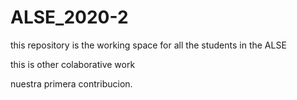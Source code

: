 # ALSE_2020-2
this repository is the working space for all the students in the ALSE


this is other colaborative work

nuestra primera contribucion.

